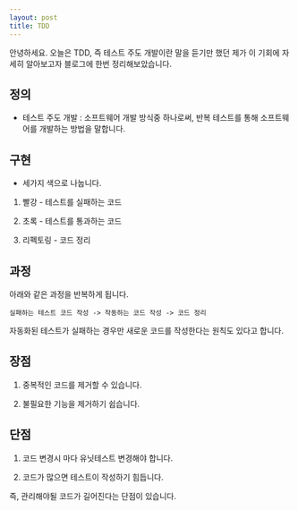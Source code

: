 ```yaml
---
layout: post
title: TDD
---
```


안녕하세요. 오늘은 TDD, 즉 테스트 주도 개발이란 말을 듣기만 했던 제가 이 기회에 자세히 알아보고자 블로그에 한번 정리해보았습니다.

## 정의 

* 테스트 주도 개발 : 소프트웨어 개발 방식중 하나로써, 반복 테스트를 통해 소프트웨어를 개발하는 방법을 말합니다.

## 구현

* 세가지 색으로 나눕니다.

1. 빨강 - 테스트를 실패하는 코드

1. 초록 - 테스트를 통과하는 코드

1. 리펙토링 - 코드 정리

## 과정

아래와 같은 과정을 반복하게 됩니다.

```실패하는 테스트 코드 작성 -> 작동하는 코드 작성 -> 코드 정리```

자동화된 테스트가 실패하는 경우만 새로운 코드를 작성한다는 원칙도 있다고 합니다.

## 장점

1. 중복적인 코드를 제거할 수 있습니다.

1. 불필요한 기능을 제거하기 쉽습니다.

## 단점 

1. 코드 변경시 마다 유닛테스트 변경해야 합니다.

1. 코드가 많으면 테스트이 작성하기 힘듭니다.

즉, 관리해야될 코드가 길어진다는 단점이 있습니다.